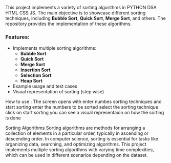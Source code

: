 This project implements a variety of sorting algorithms in PYTHON DSA HTML CSS JS. 
The main objective is to showcase different sorting techniques, including **Bubble Sort**, **Quick Sort**, **Merge Sort**, and others. 
The repository provides the implementation of these algorithms.
### Features:
- Implements multiple sorting algorithms:
  - **Bubble Sort**
  - **Quick Sort**
  - **Merge Sort**
  - **Insertion Sort**
  - **Selection Sort**
  - **Heap Sort**
- Example usage and test cases
- Visual representation of sorting (step wise)



How to use :
The screen opens with enter numbes sorting techniques and start sorting 
enter the numbers to be sorted
select the sorting technique 
click on start sorting 
you can see a visual representaion on how the sorting is done

Sorting Algorithms
Sorting algorithms are methods for arranging a collection of elements in a particular order, typically in ascending or descending order. In computer science, sorting is essential for tasks like organizing data, searching, and optimizing algorithms. This project implements multiple sorting algorithms with varying time complexities, which can be used in different scenarios depending on the dataset.


